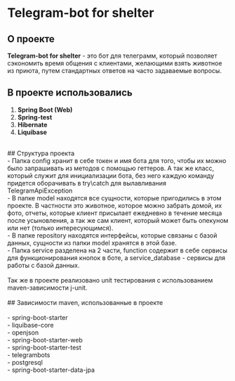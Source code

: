 # Telegram-bot for shelter 
## О проекте
<b>Telegram-bot for shelter</b> - это бот для телеграмм, который позволяет сэкономить время общения с клиентами, желающими взять животное из приюта, путем стандартных ответов на часто задаваемые вопросы. 
<br>
## В проекте использовались
1. <b>Spring Boot (Web)</b>
2. <b>Spring-test</b>
3. <b>Hibernate</b>
4. <b>Liquibase</b>
<br>
## Структура проекта
<br>  - Папка config хранит в себе токен и имя бота для того, чтобы их можно было запрашивать из методов с помощью геттеров. А так же класс, который служит для инициализации бота, без него каждую команду придется оборачивать в try\catch для вылавливания TelegramApiException
<br>  - В папке model находятся все сущности, которые пригодились в этом проекте. В частности это животное, которое можно забрать домой, их фото, отчеты, которые клиент присылает ежедневно в течение месяца после усыновления, а так же сам клиент, который может быть опекуном или нет (только интересующимся).
<br>  - В папке repository находятся интерфейсы, которые связаны с базой данных, сущности из папки model хранятся в этой базе.
<br>  - Папка service разделена на 2 части, function содержит в себе сервисы для функционирования кнопок в боте, а service_database - сервисы для работы с базой данных.
<br>
<br> Так же в проекте реализовано unit тестирования с использованием maven-зависимости j-unit.
<br>
<br>
## Зависимости maven, использованные в проекте
<br>
<br>- spring-boot-starter
<br>- liquibase-core
<br>- openjson
<br>- spring-boot-starter-web
<br>- spring-boot-starter-test
<br>- telegrambots
<br>- postgresql
<br>- spring-boot-starter-data-jpa
<br>
